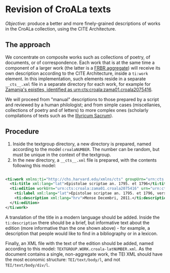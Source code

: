 # Revision of CroALa texts

*Objective*: produce a better and more finely-grained descriptions of works in the CroALa collection, using the CITE Architecture.

## The approach

We concentrate on composite works such as collections of poetry, of documents, or of correspondence. Each work that is at the same time a component of a larger work (the latter is a [FRBR aggregate](https://journals.ala.org/lrts/article/view/5753/7201)) will receive its own description according to the CITE Architecture, inside a `ti:work` element. In this implementation, such elements reside in a separate `__cts__.xml` file in a separate directory for each work, for example for [Zamanja's epistles, identified as urn:cts:croala:zama01.croala2075416](zama01/croala2075416/__cts__.xml).

We will proceed from "manual" descriptions to those prepared by a script and reviewed by a human philologist; and from simple cases (miscellanies, collections of poetry and of letters) to more complex ones (scholarly compilations of texts such as the [Illyricum Sacrum](http://enciklopedija.hr/natuknica.aspx?id=27106)).

## Procedure

1. Inside the textgroup directory, a new directory is prepared, named according to the model `croalaNUMBER`. The number can be random, but must be unique in the context of the textgroup.
2. In the new directory, a `__cts__.xml` file is prepared, with the contents following this model:

```xml

<ti:work xmlns:ti="http://chs.harvard.edu/xmlns/cts" groupUrn="urn:cts:croala:zama01" urn="urn:cts:croala:zama01.croala2075416" xml:lang="lat">
  <ti:title xml:lang="lat">Epistolae scriptae an. 1795. et 1796</ti:title>
  <ti:edition workUrn="urn:cts:croala:zama01.croala2075416" urn="urn:cts:croala:zama01.croala2075416.croala-lat1">
    <ti:label xml:lang="lat">Epistolae scriptae an. 1795. et 1796, versio electronica</ti:label>
    <ti:description xml:lang="hrv">Mense Decembri, 2011.</ti:description>
  </ti:edition>
</ti:work>

```

A translation of the title in a modern language should be added. Inside the `ti:description` there should be a brief, but informative text about the edition (more informative than the one shown above) - for example, a description that people would like to find in a bibliography or in a lexicon.

Finally, an XML file with the text of the edition should be added, named according to this model: `TEXTGROUP.WORK.croala-latNUMBER.xml`. As the document contains a single, non-aggregate work, the TEI XML should have the most economic structure: `TEI/text/body/l`, and not `TEI/text/body/div/l`.
